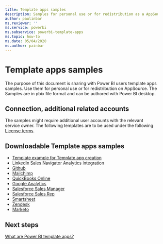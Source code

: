 ```yaml
---
title: Template apps samples
description: Samples for personal use or for redistribution as a AppSource Power BI app
author: paulinbar
ms.reviewer: ''
ms.service: powerbi
ms.subservice: powerbi-template-apps
ms.topic: how-to
ms.date: 05/04/2020
ms.author: painbar
---
```


# Template apps samples

The purpose of this document is sharing with Power BI users template apps samples. 
Use them for personal use or for redistribution on AppSource. The Samples are in pbix file format and can be authored with Power BI desktop.

## Connection, additional related accounts

The samples might require additional user accounts with the relevant service owner.  The following templates are to be used under the following [License terms](https://templateapps.blob.core.windows.net/sampletemplateapps/Sample-Templates-for-app-on-appsource.pdf).

## Downloadable Template apps samples

* [Template example for Template app creation](https://templateapps.blob.core.windows.net/sampletemplateapps/TemplateforTemplateApps.zip)
* [LinkedIn Sales Navigator Analytics Integration](https://templateapps.blob.core.windows.net/sampletemplateapps/SalesNavigatorTemplate.pbix)
* [Github](https://templateapps.blob.core.windows.net/sampletemplateapps/GitHub.pbix)
* [Mailchimp](https://templateapps.blob.core.windows.net/sampletemplateapps/MailChimp.pbix)
* [QuickBooks Online](https://templateapps.blob.core.windows.net/sampletemplateapps/QuickBooksOnline.pbix)
* [Google Analytics](https://templateapps.blob.core.windows.net/sampletemplateapps/GoogleAnalytics.pbix)
* [Salesforce Sales Manager](https://templateapps.blob.core.windows.net/sampletemplateapps/SalesforceSalesManager.pbix)
* [Salesforce Sales Rep](https://templateapps.blob.core.windows.net/sampletemplateapps/SalesforceSalesRep.pbix)
* [Smartsheet](https://templateapps.blob.core.windows.net/sampletemplateapps/Smartsheet.pbix)
* [Zendesk](https://templateapps.blob.core.windows.net/sampletemplateapps/Zendesk.pbix)
* [Marketo](https://templateapps.blob.core.windows.net/sampletemplateapps/Marketo.pbix)

## Next steps

[What are Power BI template apps?](service-template-apps-overview.md)
